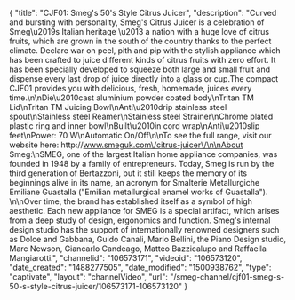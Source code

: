 {
    "title": "CJF01: Smeg's 50's Style Citrus Juicer",
    "description": "Curved and bursting with personality, Smeg's Citrus Juicer is a celebration of Smeg\u2019s Italian heritage \u2013 a nation with a huge love of citrus fruits, which are grown in the south of the country thanks to the perfect climate. Declare war on peel, pith and pip with the stylish appliance which has been crafted to juice different kinds of citrus fruits with zero effort. It has been specially developed to squeeze both large and small fruit and dispense every last drop of juice directly into a glass or cup.The compact CJF01 provides you with delicious, fresh, homemade, juices every time.\n\nDie\u2010cast aluminium powder coated body\nTritan TM Lid\nTritan TM Juicing Bowl\nAnti\u2010drip stainless steel spout\nStainless steel Reamer\nStainless steel Strainer\nChrome plated plastic ring and inner bowl\nBuilt\u2010in cord wrap\nAnti\u2010slip feet\nPower: 70 W\nAutomatic On\/Off\n\nTo see the full range, visit our website here: http:\/\/www.smeguk.com\/citrus-juicer\/\n\nAbout Smeg:\nSMEG, one of the largest Italian home appliance companies, was founded in 1948 by a family of entrepreneurs. Today, Smeg is run by the third generation of Bertazzoni, but it still keeps the memory of its beginnings alive in its name, an acronym for Smalterie Metallurgiche Emiliane Guastalla (\"Emilian metallurgical enamel works of Guastalla\"). \n\nOver time, the brand has established itself as a symbol of high aesthetic. Each new appliance for SMEG is a special artifact, which arises from a deep study of design, ergonomics and function. Smeg's internal design studio has the support of internationally renowned designers such as Dolce and Gabbana, Guido Canali, Mario Bellini, the Piano Design studio, Marc Newson, Giancarlo Candeago, Matteo Bazzicalupo and Raffaella Mangiarotti.",
    "channelid": "106573171",
    "videoid": "106573120",
    "date_created": "1488277505",
    "date_modified": "1500938762",
    "type": "captivate",
    "layout": "channelVideo",
    "url": "\/smeg-channel\/cjf01-smeg-s-50-s-style-citrus-juicer\/106573171-106573120"
}